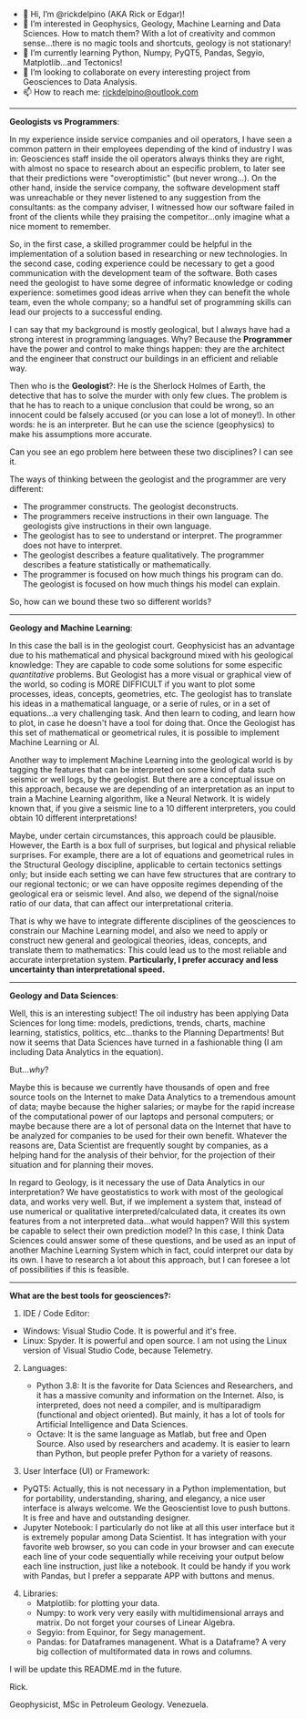 - 👋 Hi, I’m @rickdelpino (AKA Rick or Edgar)!
- 👀 I’m interested in Geophysics, Geology, Machine Learning and Data Sciences. How to match them? With a lot of
      creativity and common sense...there is no magic tools and shortcuts, geology is not stationary! 
- 🌱 I’m currently learning Python, Numpy, PyQT5, Pandas, Segyio, Matplotlib...and Tectonics!
- 💞️ I’m looking to collaborate on every interesting project from Geosciences to Data Analysis.
- 📫 How to reach me: rickdelpino@outlook.com

______________________________________
**Geologists vs Programmers**: 

In my experience inside service companies and oil operators, I have seen a common pattern in their employees depending of the 
kind of industry I was in: Geosciences staff inside the oil operators always thinks they are right, with almost no space to research
about an especific problem, to later see that their predictions were "overoptimistic" (but never wrong...). On the other hand, 
inside the service company, the software development staff was unreachable or they never listened to any suggestion from the 
consultants: as the company adviser, I witnessed how our software failed in front of the clients while they praising 
the competitor...only imagine what a nice moment to remember.

So, in the first case, a skilled programmer could be helpful in the implementation of a solution based in researching or new
technologies. In the second case, coding experience could be necessary to get a good communication with the development team
of the software. Both cases need the geologist to have some degree of informatic knowledge or coding experience: sometimes 
good ideas arrive when they can benefit the whole team, even the whole company; so a handful set of programming skills can lead
our projects to a successful ending. 

I can say that my background is mostly geological, but I always have had a strong interest in programming languages. Why? 
Because the **Programmer** have the power and control to make things happen: they are the architect and the engineer that 
construct our buildings in an efficient and reliable way.

Then who is the **Geologist**?: He is the Sherlock Holmes of Earth, the detective that has to solve the murder with only few clues.
The problem is that he has to reach to a unique conclusion that could be wrong, so an innocent could be falsely accused (or you can
lose a lot of money!). In other words: he is an interpreter. But he can use the science (geophysics) to make his assumptions 
more accurate.

Can you see an ego problem here between these two disciplines? I can see it.

The ways of thinking between the geologist and the programmer are very different:

- The programmer constructs. The geologist deconstructs.
- The programmers receive instructions in their own language. The geologists give instructions in their own language.
- The geologist has to see to understand or interpret. The programmer does not have to interpret.
- The geologist describes a feature qualitatively. The programmer describes a feature statistically or mathematically.
- The programmer is focused on how much things his program can do. The geologist is focused on how much things 
  his model can explain.

So, how can we bound these two so different worlds?
_____________________________
**Geology and Machine Learning**:

In this case the ball is in the geologist court. Geophysicist has an advantage due to his mathematical and physical
background mixed with his geological knowledge: They are capable to code some solutions for some especific *quantitative* 
problems. But Geologist has a more visual or graphical view of the world, so coding is MORE DIFFICULT if you want to plot
some processes, ideas, concepts, geometries, etc. The geologist has to translate his ideas in a mathematical language, or a 
serie of rules, or in a set of equations...a very challenging task. And then learn to coding, and learn how to plot, in case
he doesn't have a tool for doing that. Once the Geologist has this set of mathematical or geometrical rules, it is possible
to implement Machine Learning or AI. 

Another way to implement Machine Learning into the geological world is by tagging the features that can be interpreted on some 
kind of data such seismic or well logs, by the geologist. But there are a conceptual issue on this approach, because we are
depending of an interpretation as an input to train a Machine Learning algorithm, like a Neural Network. It is widely known that, 
if you give a seismic line to a 10 different interpreters, you could obtain 10 different interpretations!

Maybe, under certain circumstances, this approach could be plausible. However, the Earth is a box full of surprises, but logical
and physical reliable surprises. For example, there are a lot of equations and geometrical rules in the Structural Geology discipline,
applicable to certain tectonics settings only; but inside each setting we can have few structures that are contrary to our
regional tectonic; or we can have opposite regimes depending of the geological era or seismic level. And also, we depend of the 
signal/noise ratio of our data, that can affect our interpretational criteria. 

That is why we have to integrate differente disciplines of the geosciences to constrain our Machine Learning model, and also we 
need to apply or construct new general and geological theories, ideas, concepts, and translate them to mathematics: This could
lead us to the most reliable and accurate interpretation system. **Particularly, I prefer accuracy and less uncertainty than
interpretational speed.** 

_______________________________
**Geology and Data Sciences**:

Well, this is an interesting subject! The oil industry has been applying Data Sciences for long time: models, predictions, trends,
charts, machine learning, statistics, politics, etc...thanks to the Planning Departments! But now it seems that Data Sciences
have turned in a fashionable thing (I am including Data Analytics in the equation). 

But...*why*? 

Maybe this is because we currently have thousands of open and free source tools on the Internet to make Data Analytics to a 
tremendous amount of data; maybe because the higher salaries; or maybe for the rapid increase of the computational power of our 
laptops and personal computers; or maybe because there are a lot of personal data on the Internet that have to be analyzed for
companies to be used for their own benefit. Whatever the reasons are, Data Scientist are frequently sought by companies, 
as a helping hand for the analysis of their behvior, for the projection of their situation and for planning their moves.

In regard to Geology, is it necessary the use of Data Analytics in our interpretation? We have geostatistics to work with most
of the geological data, and works very well. But, if we implement a system that, instead of use numerical or qualitative
interpreted/calculated data, it creates its own features from a not interpreted data...what would happen? Will this system be
capable to select their own prediction model? In this case, I think Data Sciences could answer some of these questions, and 
be used as an input of another Machine Learning System which in fact, could interpret our data by its own. I have to research
a lot about this approach, but I can foresee a lot of possibilities if this is feasible.

___________________________________________
**What are the best tools for geosciences?:**

1) IDE / Code Editor: 
  - Windows: Visual Studio Code. It is powerful and it's free.
  - Linux: Spyder. It is powerful and open source. I am not using the Linux version of Visual Studio Code, because Telemetry.
  
2) Languages:
   - Python 3.8: It is the favorite for Data Sciences and Researchers, and it has a massive comunity and information on the
     Internet. Also, is interpreted, does not need a compiler, and is multiparadigm (functional and object oriented). But
     mainly, it has a lot of tools for Artificial Intelligence and Data Sciences.
   - Octave: It is the same language as Matlab, but free and Open Source. Also used by researchers and academy. It is easier to
     learn than Python, but people prefer Python for a variety of reasons.
 
 3) User Interface (UI) or Framework:
   - PyQT5: Actually, this is not necessary in a Python implementation, but for portability, understanding, sharing, and elegancy, 
   a nice user interface is always welcome. We the Geoscientist love to push buttons. It is free and have and outstanding designer.
   - Jupyter Notebook: I particularly do not like at all this user interface but it is extremely popular among Data Scientist.
   It has integration with your favorite web browser, so you can code in your browser and can execute each line of your code 
   sequentially while receiving your output below each line instruction, just like a notebook. It could be handy if you work
   with Pandas, but I prefer a sepparate APP with buttons and menus.
   
4) Libraries:
   - Matplotlib: for plotting your data.
   - Numpy: to work very very easily with multidimensional arrays and matrix. Do not forget your courses of Linear Algebra.
   - Segyio: from Equinor, for Segy management.
   - Pandas: for Dataframes managenent. What is a Dataframe? A very big collection of multiformated data in rows and columns. 
   
I will be update this README.md in the future. 

Rick.

Geophysicist, 
MSc in Petroleum Geology.
Venezuela.

<!---
rickdelpino/rickdelpino is a ✨ special ✨ repository because its `README.md` (this file) appears on your GitHub profile.
You can click the Preview link to take a look at your changes.
--->
